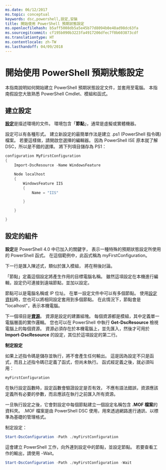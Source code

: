 ```yaml
---
ms.date: 06/12/2017
ms.topic: conceptual
keywords: dsc,powershell,設定,安裝
title: 開始使用 PowerShell 預期狀態設定
ms.openlocfilehash: b5aff5008db5a5e45b77d8094b0e48ad98dc63fa
ms.sourcegitcommit: cf195b090b3223fa4917206dfec7f0b603873cdf
ms.translationtype: HT
ms.contentlocale: zh-TW
ms.lasthandoff: 04/09/2018
---
```

# <a name="getting-started-with-powershell-desired-state-configuration"></a>開始使用 PowerShell 預期狀態設定 #

本指南說明如何開始建立 PowerShell 預期狀態設定文件，並套用至電腦。 本指南假設您大致熟悉 PowerShell Cmdlet、模組和函式。


## <a name="create-a-configuration"></a>建立設定 ##

[**設定**](https://msdn.microsoft.com/powershell/dsc/configurations)是描述環境的文件。 環境包含「**節點**」，通常是虛擬或實體機器。

設定可以有各種形式。 建立新設定的最簡單作法是建立 .ps1 (PowerShell 指令碼) 檔案。 若要這樣做，請開啟您選擇的編輯器。 因為 PowerShell ISE 原本就了解 DSC，所以是不錯的選擇。 將下列項目儲存為 PS1：

```powershell
configuration MyFirstConfiguration
{
    Import-DscResource -Name WindowsFeature

    Node localhost
    {
        WindowsFeature IIS
        {
            Name = "IIS"

        }

    }

}
```
## <a name="parts-of-a-configuration"></a>設定的組件 ##
**設定**是 PowerShell 4.0 中已加入的關鍵字， 表示一種特殊的預期狀態設定所使用的 PowerShell 函式。 在這個範例中，此函式稱為 myFirstConfiguration。

下一行是匯入陳述式，類似於匯入模組， 將在稍後討論。

「節點」定義這個設定將產生作用的目標電腦名稱。 雖然這項設定在本機進行編輯，設定仍可連接到遠端節點，並加以設定。

節點可以是電腦名稱或 IP 位址。 在單一設定文件中可以有多個節點。 使用[設定資料](https://msdn.microsoft.com/powershell/dsc/configdata)時，您也可以將相同設定套用到多個節點。 在此情況下，節點會是 "localhost"，表示本機電腦。

下一個項目是[**資源**](https://msdn.microsoft.com/powershell/dsc/resources)。 資源是設定的建置組塊。 每個資源都是模組，其中定義單一電腦層面的實作邏輯。 您也可以在 PowerShell 中執行 **Get-DscResource** 檢視電腦上的每個資源。 資源必須存在於本機電腦上，並先匯入，然後才可用於 **Import-DscResource** 的設定，其位於這項設定的第二行。

**制定設定**

如果上述指令碼是儲存並執行，將不會產生任何輸出。 這是因為設定不只是函式，而且上述指令碼已定義了函式，但尚未執行。 函式經定義之後，就必須叫用：
```powershell
myFirstConfiguration
```

在執行設定函數時，設定函數會驗證設定是否有效， 不應有語法錯誤，資源應該定義所有必要的參數，而且應該在執行之前匯入所有資源。

一旦執行設定之後，它會對設定中每個節點建立一個設定名稱包含 **.MOF 檔案**的資料夾。 .MOF 檔案是由 PowerShell DSC 使用，用來透過網路進行通訊、以標準為基礎的管理格式。

制定設定：
```powershell
Start-DscConfiguration -Path ./myFirstConfiguration
```
這會建立 PowerShell 工作，向外連到設定中的節點，並設定節點。 若要查看工作的輸出，請使用 -Wait。
```powershell
Start-DscConfiguration -Path ./myFirstConfiguration -Wait
```